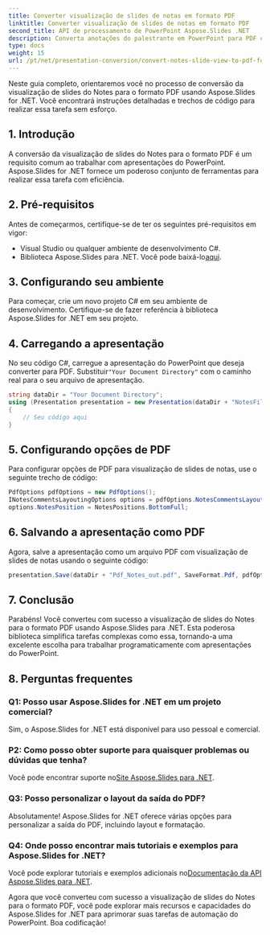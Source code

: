 ```yaml
---
title: Converter visualização de slides de notas em formato PDF
linktitle: Converter visualização de slides de notas em formato PDF
second_title: API de processamento de PowerPoint Aspose.Slides .NET
description: Converta anotações do palestrante em PowerPoint para PDF com Aspose.Slides para .NET. Mantenha o contexto e personalize o layout sem esforço.
type: docs
weight: 15
url: /pt/net/presentation-conversion/convert-notes-slide-view-to-pdf-format/
---
```


Neste guia completo, orientaremos você no processo de conversão da visualização de slides do Notes para o formato PDF usando Aspose.Slides for .NET. Você encontrará instruções detalhadas e trechos de código para realizar essa tarefa sem esforço.

## 1. Introdução

A conversão da visualização de slides do Notes para o formato PDF é um requisito comum ao trabalhar com apresentações do PowerPoint. Aspose.Slides for .NET fornece um poderoso conjunto de ferramentas para realizar essa tarefa com eficiência.

## 2. Pré-requisitos

Antes de começarmos, certifique-se de ter os seguintes pré-requisitos em vigor:

- Visual Studio ou qualquer ambiente de desenvolvimento C#.
-  Biblioteca Aspose.Slides para .NET. Você pode baixá-lo[aqui](https://releases.aspose.com/slides/net/).

## 3. Configurando seu ambiente

Para começar, crie um novo projeto C# em seu ambiente de desenvolvimento. Certifique-se de fazer referência à biblioteca Aspose.Slides for .NET em seu projeto.

## 4. Carregando a apresentação

 No seu código C#, carregue a apresentação do PowerPoint que deseja converter para PDF. Substituir`"Your Document Directory"` com o caminho real para o seu arquivo de apresentação.

```csharp
string dataDir = "Your Document Directory";
using (Presentation presentation = new Presentation(dataDir + "NotesFile.pptx"))
{
    // Seu código aqui
}
```

## 5. Configurando opções de PDF

Para configurar opções de PDF para visualização de slides de notas, use o seguinte trecho de código:

```csharp
PdfOptions pdfOptions = new PdfOptions();
INotesCommentsLayoutingOptions options = pdfOptions.NotesCommentsLayouting;
options.NotesPosition = NotesPositions.BottomFull;
```

## 6. Salvando a apresentação como PDF

Agora, salve a apresentação como um arquivo PDF com visualização de slides de notas usando o seguinte código:

```csharp
presentation.Save(dataDir + "Pdf_Notes_out.pdf", SaveFormat.Pdf, pdfOptions);
```

## 7. Conclusão

Parabéns! Você converteu com sucesso a visualização de slides do Notes para o formato PDF usando Aspose.Slides para .NET. Esta poderosa biblioteca simplifica tarefas complexas como essa, tornando-a uma excelente escolha para trabalhar programaticamente com apresentações do PowerPoint.

## 8. Perguntas frequentes

### Q1: Posso usar Aspose.Slides for .NET em um projeto comercial?

Sim, o Aspose.Slides for .NET está disponível para uso pessoal e comercial.

### P2: Como posso obter suporte para quaisquer problemas ou dúvidas que tenha?

 Você pode encontrar suporte no[Site Aspose.Slides para .NET](https://forum.aspose.com/slides/net/).

### Q3: Posso personalizar o layout da saída do PDF?

Absolutamente! Aspose.Slides for .NET oferece várias opções para personalizar a saída do PDF, incluindo layout e formatação.

### Q4: Onde posso encontrar mais tutoriais e exemplos para Aspose.Slides for .NET?

Você pode explorar tutoriais e exemplos adicionais no[Documentação da API Aspose.Slides para .NET](https://reference.aspose.com/slides/net/).

Agora que você converteu com sucesso a visualização de slides do Notes para o formato PDF, você pode explorar mais recursos e capacidades do Aspose.Slides for .NET para aprimorar suas tarefas de automação do PowerPoint. Boa codificação!